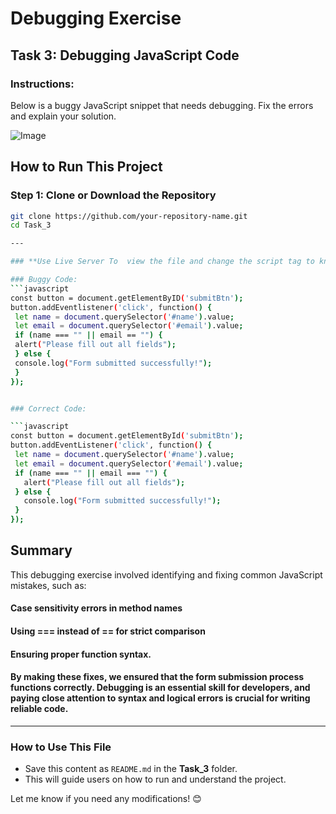 # Debugging Exercise

## Task 3: Debugging JavaScript Code

### Instructions:
Below is a buggy JavaScript snippet that needs debugging. Fix the errors and explain your solution.


![Image]()

## **How to Run This Project**
### **Step 1: Clone or Download the Repository**
```sh
git clone https://github.com/your-repository-name.git
cd Task_3

---

### **Use Live Server To  view the file and change the script tag to know the diffrence between wrong and correct file**

### Buggy Code:
```javascript
const button = document.getElementByID('submitBtn');
button.addEventlistener('click', function() {
 let name = document.querySelector('#name').value;
 let email = document.querySelector('#email').value;
 if (name === "" || email == "") {
 alert("Please fill out all fields");
 } else {
 console.log("Form submitted successfully!");
 }
});


### Correct Code:

```javascript
const button = document.getElementById('submitBtn');
button.addEventListener('click', function() {
 let name = document.querySelector('#name').value;
 let email = document.querySelector('#email').value;
 if (name === "" || email === "") {
   alert("Please fill out all fields");
 } else {
   console.log("Form submitted successfully!");
 }
});
```

## Summary

This debugging exercise involved identifying and fixing common JavaScript mistakes, such as:


#### **Case sensitivity errors in method names**
#### **Using === instead of == for strict comparison**
#### **Ensuring proper function syntax.**
#### **By making these fixes, we ensured that the form submission process functions correctly. Debugging is an essential skill for developers, and paying close attention to syntax and logical errors is crucial for writing reliable code.**


---

### **How to Use This File**
- Save this content as `README.md` in the **Task_3** folder.
- This will guide users on how to run and understand the project.

Let me know if you need any modifications! 😊
